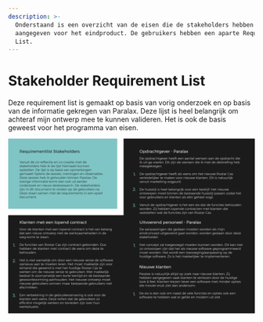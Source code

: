 ```yaml
---
description: >-
  Onderstaand is een overzicht van de eisen die de stakeholders hebben
  aangegeven voor het eindproduct. De gebruikers hebben een aparte Requirement
  List.
---
```


# Stakeholder Requirement List

Deze requirement list is gemaakt op basis van vorig onderzoek en op basis van de informatie gekregen van Paralax. Deze lijst is heel belangrijk om achteraf mijn ontwerp mee te kunnen valideren. Het is ook de basis geweest voor het programma van eisen.

![](../.gitbook/assets/requirementlist_stakeholders.png)

